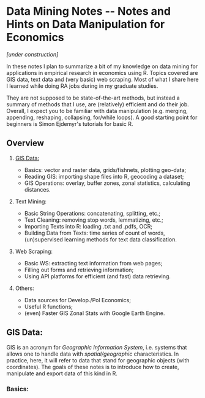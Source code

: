 # Data Mining Notes -- Notes and Hints on Data Manipulation for Economics

*[under construction]*

In these notes I plan to summarize a bit of my knowledge on data mining for applications in empirical research in economics using R. Topics covered are GIS data, text data and (very basic) web scraping. Most of what I share here I learned while doing RA jobs during in my graduate studies.

They are not supposed to be state-of-the-art methods, but instead a summary of methods that I use, are (relatively) efficient and do their job. Overall, I expect you to be familiar with data manipulation (e.g. merging, appending, reshaping, collapsing, for/while loops). A good starting point for beginners is Simon Ejdemyr's tutorials for basic R.

## Overview

1. [GIS Data:](#gis-data)
    - Basics: vector and raster data, grids/fishnets, plotting geo-data;
    - Reading GIS: importing shape files into R, geocoding a dataset;
    - GIS Operations: overlay, buffer zones, zonal statistics, calculating distances.

2. Text Mining:
    - Basic String Operations: concatenating, splitting, etc.;
    - Text Cleaning: removing stop words, lemmatizing, etc.;
    - Importing Texts into R: loading .txt and .pdfs, OCR;
    - Building Data from Texts: time series of count of words, (un)supervised learning methods for text data classification.

3. Web Scraping:
    - Basic WS: extracting text information from web pages;
    - Filling out forms and retrieving information;
    - Using API platforms for efficient (and fast) data retrieving.

4. Others:
    - Data sources for Develop./Pol Economics;
    - Useful R functions;
    - (even) Faster GIS Zonal Stats with Google Earth Engine.

## GIS Data:

GIS is an acronym for *Geographic Information System*, i.e. systems that allows one to handle data with *spatial/geographic* characteristics. In practice, here, it will refer to data that stand for geographic objects (with coordinates). The goals of these notes is to introduce how to create, manipulate and export data of this kind in R.

### Basics:
